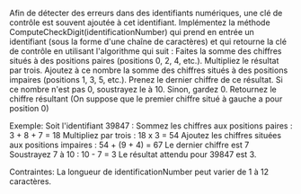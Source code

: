 Afin de détecter des erreurs dans des identifiants numériques, une clé de contrôle est souvent ajoutée à 
cet identifiant.
Implémentez la méthode ComputeCheckDigit(identificationNumber) qui prend en entrée un identifiant 
(sous la forme d'une chaîne de caractères) et qui retourne la clé de contrôle en utilisant l'algorithme qui 
suit :
Faites la somme des chiffres situés à des positions paires (positions 0, 2, 4, etc.). Multipliez le résultat par 
trois. Ajoutez à ce nombre la somme des chiffres situés à des positions impaires (positions 1, 3, 5, etc.). 
Prenez le dernier chiffre de ce résultat. Si ce nombre n'est pas 0, soustrayez le à 10. Sinon, gardez 0. 
Retournez le chiffre résultant (On suppose que le premier chiffre situé à gauche a pour position 0)

Exemple:
Soit l'identifiant 39847 :
Sommez les chiffres aux positions paires : 3 + 8 + 7 = 18 Multipliez par trois : 18 x 3 = 54 Ajoutez les 
chiffres situées aux positions impaires : 54 + (9 + 4) = 67 Le dernier chiffre est 7 Soustrayez 7 à 10 : 10 - 7 = 3
Le résultat attendu pour 39847 est 3.

Contraintes:
La longueur de identificationNumber peut varier de 1 à 12 caractères.
